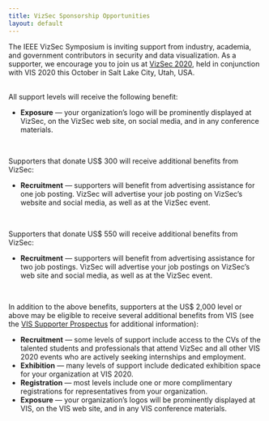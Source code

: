 ```yaml
---
title: VizSec Sponsorship Opportunities
layout: default
---
```

The IEEE VizSec Symposium is inviting support from industry, academia, and government contributors in security and data visualization. As a supporter, we encourage you to join us at [VizSec 2020](http://ieeevis.org/), held in conjunction with VIS 2020 this October in Salt Lake City, Utah, USA.

<br/>
All support levels will receive the following benefit:

* **Exposure** — your organization’s logo will be prominently displayed at VizSec, on the VizSec web site, on social media, and in any conference materials.
 
<br/>
 
Supporters that donate US$ 300 will receive additional benefits from VizSec:
* **Recruitment** — supporters will benefit from advertising assistance for one job posting. VizSec will advertise your job posting on VizSec’s website and social media, as well as at the VizSec event.
    
<br/>
   
Supporters that donate US$ 550 will receive additional benefits from VizSec:
* **Recruitment** — supporters will benefit from advertising assistance for two job postings. VizSec will advertise your job postings on VizSec’s web site and social media, as well as at the VizSec event.

<br/>
 
In addition to the above benefits, supporters at the US$ 2,000 level or above may be eligible to receive several additional benefits from VIS (see the [VIS Supporter Prospectus](http://ieeevis.org/year/2020/info/exhibition/supporters-and-exhibition) for additional information):

* **Recruitment** — some levels of support include access to the CVs of the talented students and professionals that attend VizSec and all other VIS 2020 events who are actively seeking internships and employment.
* **Exhibition** — many levels of support include dedicated exhibition space for your organization at VIS 2020.
* **Registration** — most levels include one or more complimentary registrations for representatives from your organization.
* **Exposure** — your organization’s logos will be prominently displayed at VIS, on the VIS web site, and in any VIS conference materials.
